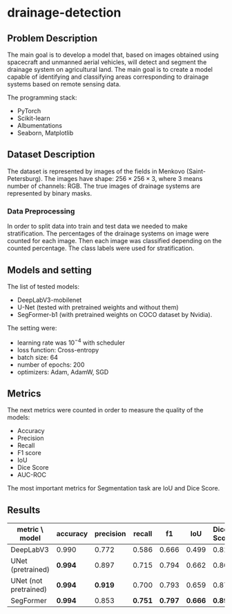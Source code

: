 # drainage-detection
## Problem Description
The main goal is to develop a model that, based on images obtained using spacecraft and unmanned aerial vehicles, will detect and segment the drainage system on agricultural land. The main goal is to create a model capable of identifying and classifying areas corresponding to drainage systems based on remote sensing data.

The programming stack:
- PyTorch
- Scikit-learn
- Albumentations
- Seaborn, Matplotlib


## Dataset Description
The dataset is represented by images of the fields in Menkovo (Saint-Petersburg). The images have shape: $256\times 256 \times 3$, where 3 means number of channels: RGB. The true images of drainage systems are represented by binary masks.

### Data Preprocessing
In order to split data into train and test data we needed to make stratification. The percentages of the drainage systems on image were counted for each image. Then each image was classified depending on the counted percentage. The class labels were used for stratification.

## Models and setting
The list of tested models: 
- DeepLabV3-mobilenet
- U-Net (tested with pretrained weights and without them)
- SegFormer-b1 (with pretrained weights on COCO dataset by Nvidia).

The setting were:
- learning rate was $10^{-4}$ with scheduler
- loss function: Cross-entropy
- batch size: 64
- number of epochs: 200
- optimizers: Adam, AdamW, SGD


## Metrics
The next metrics were counted in order to measure the quality of the models:
- Accuracy
- Precision
- Recall
- F1 score
- IoU
- Dice Score
- AUC-ROC

The most important metrics for Segmentation task are IoU and Dice Score.


## Results



| metric \ <br> model        | accuracy | precision | recall | f1    | IoU   | Dice-Score |
| --------------------- | -------- | --------- | ------ | ----- | ----- | ---------- |
| DeepLabV3             | 0.990    | 0.772     | 0.586  | 0.666 | 0.499 | 0.814      |
| UNet (pretrained)     | **0.994**    | 0.897     | 0.715  | 0.794 | 0.662 | 0.866      |
| UNet (not pretrained) | **0.994**    | **0.919**    | 0.700  | 0.793 | 0.659 | 0.872      |
| SegFormer             | **0.994**    | 0.853     | **0.751**  | **0.797** | **0.666** | **0.894**      |
